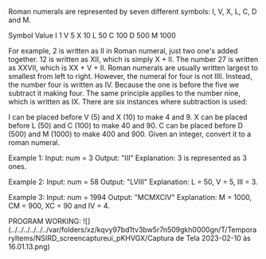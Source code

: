 Roman numerals are represented by seven different symbols: I, V, X, L, C, D and M.

Symbol       Value
I             1
V             5
X             10
L             50
C             100
D             500
M             1000

For example, 2 is written as II in Roman numeral, just two one's added together. 12 is written as XII, which is simply X + II. The number 27 is written as XXVII, which is XX + V + II.
Roman numerals are usually written largest to smallest from left to right. However, the numeral for four is not IIII. Instead, the number four is written as IV. Because the one is before the five we subtract it making four. The same principle applies to the number nine, which is written as IX. There are six instances where subtraction is used:

I can be placed before V (5) and X (10) to make 4 and 9.
X can be placed before L (50) and C (100) to make 40 and 90.
C can be placed before D (500) and M (1000) to make 400 and 900.
Given an integer, convert it to a roman numeral.

Example 1:
Input: num = 3
Output: "III"
Explanation: 3 is represented as 3 ones.

Example 2:
Input: num = 58
Output: "LVIII"
Explanation: L = 50, V = 5, III = 3.

Example 3:
Input: num = 1994
Output: "MCMXCIV"
Explanation: M = 1000, CM = 900, XC = 90 and IV = 4.

PROGRAM WORKING:
![](../../../../../../var/folders/xz/kqvy97bd1tv3bw5r7n509gkh0000gn/T/TemporaryItems/NSIRD_screencaptureui_pKHVGX/Captura de Tela 2023-02-10 às 16.01.13.png)